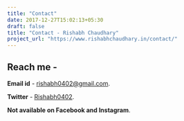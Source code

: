 ```yaml
---
title: "Contact"
date: 2017-12-27T15:02:13+05:30
draft: false
title: "Contact - Rishabh Chaudhary"
project_url: "https://www.rishabhchaudhary.in/contact/"
---
```


## Reach me -
**Email id** - [rishabh0402@gmail.com](mailto:rishabh0402@gmail.com?Subject=Hi%20Rishabh).

**Twitter** - [Rishabh0402](https://twitter.com/Rishabh0402).

**Not available on Facebook and Instagram**.
